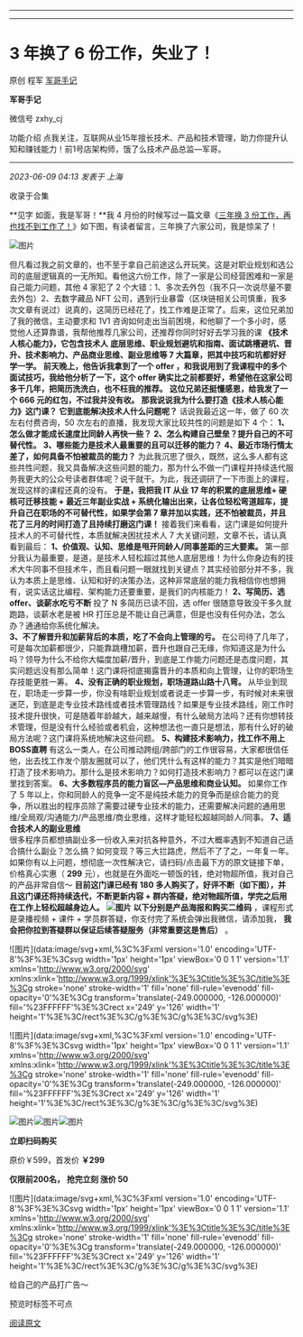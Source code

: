 ----------------------------------------
----------------------------------------
#  3 年换了 6 份工作，失业了！

原创 程军  [ 军哥手记 ](javascript:void\(0\);)

**军哥手记** ![]()

微信号 zxhy_cj

功能介绍 点我关注，互联网从业15年擅长技术、产品和技术管理，助力你提升认知和赚钱能力！前1号店架构师，饿了么技术产品总监—军哥。

____

_2023-06-09 04:13_ _发表于 上海_

收录于合集

**见字 如面，我是军哥！**我 4 月份的时候写过一篇文章《[三年换 3
份工作，再也找不到工作了！](http://mp.weixin.qq.com/s?__biz=MzA3MDU2MjM4Ng==&mid=2247497428&idx=1&sn=b92b11122ab9131e522e7f2357ebdaf0&chksm=9f3851e9a84fd8ffebfabeb85e49bacdbc7f3313a8b16c49e5a20d61f9511680b55125787aba&scene=21#wechat_redirect)》如下图，有读者留言，三年换了六家公司，我是惊呆了！

![图片](https://mmbiz.qpic.cn/sz_mmbiz_png/zoS8kK5mlOkE15yd2HXgjhjXCAxQYvUxm8xJicDA2CdzmRV0NeP0Hk6ee9TLySXQrHHDRvicHNoy1LBSdOL9ph7g/640?wx_fmt=png&wxfrom=5&wx_lazy=1&wx_co=1)

但凡看过我之前文章的，也不至于拿自己前途这么开玩笑。这是对职业规划和选公司的底层逻辑真的一无所知。看他这六份工作，除了一家是公司经营困难和一家是自己能力问题，其他
4 家犯了 2 个大错：1、多次去外包（我不只一次说尽量不要去外包）2、去数字藏品 NFT
公司，遇到行业暴雷（区块链相关公司慎重，我多次文章有说过）说真的，这简历已经花了，找工作难是正常了。后来，这位兄弟加了我的微信，主动要求和 1V1
咨询如何走出当前困境，和他聊了一个多小时，感觉他人还算靠谱，我帮他推荐几家公司，还推荐你同时好好去学习我的课 **《技术人核心能力》，它包含技术人**
**底层思维、职业规划避坑和指南、面试跳槽避坑、晋升、技术影响力、产品商业思维、副业思维等 7 大篇章，把其中技巧和坑都好好学一学。**
**前天晚上，他告诉我拿到了一个 offer ，和我说用到了我课程中的多个面试技巧，我给他分析了一下，这个 offer
确实比之前都要好，希望他在这家公司多干几年，把简历洗洗白，也不枉我的推荐。** **这位兄弟还挺懂感恩，给我发了一个 666 元的红包，不过我并没有收。**
**那我说说我为什么要打造《技术人核心能力》这门课？** **它到底能解决技术人什么问题呢？** 话说我最近这一年，做了 60 次左右付费咨询，50
次左右的直播，我发现大家比较共性的问题是如下 4 个： **1、怎么做才能成长速度比同龄人再快一些？**
**2、怎么构建自己壁垒？提升自己的不可替代性。** **3、哪些能力是技术人最重要的且可以迁移的能力？**
**4、最近市场行情太差了，如何具备不怕被裁员的能力？**
为此我沉思了很久，既然，这么多人都有这些共性问题，我又具备解决这些问题的能力，那为什么不做一门课程并持续迭代服务我更大的公众号读者群体呢？说干就干。为此，我还调研了一下市面上的课程，发现这样的课程还真的没有。
**于是，我把我 IT 从业 17 年的积累的底层思维+ 硬核可迁移技能 + 最近三年副业实战 +
系统化输出出来，让各位轻松弯道超车，提升自己在职场的不可替代性，如果学会第 7 章并加以实践，还不怕被裁员，并且花了三月的时间打造了且持续打磨这门课！**
接着我们来看看，这门课是如何提升技术人的不可替代性，本质就解决困扰技术人 7 大关键问题，文章不长，请认真看到最后：
**1、价值观、认知、思维是甩开同龄人/同事差距的三大要素。**
第一部分我认为最重要，是道，是技术人轻松超过其他人底层思维！为什么你身边有的技术大牛同事不但技术牛，而且看问题一眼就找到关键点？其实经验部分并不多，我认为本质上是思维、认知和好的决策办法，这种非常底层的能力我相信你也想拥有，说实话这比编程、架构能力还要重要，是我们的内核能力！
**2、写简历、选offer、谈薪水吃亏不断** 投了 N 多简历已读不回，选 offer 很随意导致没干多久就跑路，谈薪水老是被 HR
打压总是不能让自己满意，但是也没有任何办法，怎么办？通通给你系统化解决。  
 **3、不了解晋升和加薪背后的本质，吃了不会向上管理的亏。**
在公司待了几年了，可是每次加薪都很少，只能靠跳槽加薪，晋升也跟自己无缘，你知道这是为什么吗？领导为什么不给你大幅度加薪/晋升，到底是工作能力问题还是态度问题，其实问题远没有那么简单！这门课将彻底揭露晋升的本质和向上管理，让你的职场生存技能更胜一筹。
**4、没有正确的职业规划，职场道路山路十八弯。**
从毕业到现在，职场走一步算一步，你没有啥职业规划或者说走一步算一步，有时候对未来很迷茫，到底是走专业技术路线或者技术管理路线？如果是专业技术路线，刚工作时技术提升很快，可是随着年龄越大，越来越慢，有什么破局方法吗？还有你想转技术管理，但是没有什么经验或者机会，这种想法也一直只是想法，那有什么好的破局方法呢？这门课将系统地解决这些问题。
**5、构建技术影响力，找工作不用上BOSS直聘**
有这么一类人，在公司推动跨组/跨部门的工作很容易，大家都很信任他，出去找工作发个朋友圈就可以了，他们凭什么有这样的能力？其实是他们暗暗打造了技术影响力。那什么是技术影响力？如何打造技术影响力？都可以在这门课里找到答案。
**6、大多数程序员的能力盲区—产品思维和商业认知。** 如果你工作了 5
年以上，你和同龄人的竞争一定不是纯技术能力的竞争而是综合能力的竞争，所以胜出的程序员除了需要过硬专业技术的能力，还需要解决问题的通用思维/全局观/沟通能力/产品思维/商业思维，这样才能轻松超越同龄人/同事。
**7、适合技术人的副业思维**  
很多程序员都想搞副业多一份收入来对抗各种意外，不过大概率遇到不知道自己适合搞什么副业？怎么搞？如何变现？等三大拦路虎，然后不了了之，一年复一年。如果你有以上问题，想彻底一次性解决它，请扫码/点击最下方的原文链接下单，价格真心实惠（
**299** 元），也就是在外面吃一顿饭的钱，绝对物超所值，我对自己的产品非常自信～ **目前这门课已经有 180
多人购买了，好评不断（如下图），并且这门课还将持续迭代，不断更新内容 + 群内答疑，绝对物超所值，学完之后用在工作上轻松超越身边人。**
**![图片](https://mmbiz.qpic.cn/mmbiz_jpg/zoS8kK5mlOnLD4yicaccIUZU98ept4QwkvEqNV2NGm5pFsX8yxILenPQOc3sAvvgI0jWicfZKZJWrX6bVmq7E63A/640?wx_fmt=jpeg&wxfrom=5&wx_lazy=1&wx_co=1)**
**以下分别是产品海报和购买二维码** ，课程形式是录播视频 + 课件 + 学员群答疑，你支付完了系统会弹出我微信，请添加我，
**我会把你拉到答疑群以保证后续答疑服务（非常重要这是售后）** 。

![图片](data:image/svg+xml,%3C%3Fxml version='1.0' encoding='UTF-8'%3F%3E%3Csvg
width='1px' height='1px' viewBox='0 0 1 1' version='1.1'
xmlns='http://www.w3.org/2000/svg'
xmlns:xlink='http://www.w3.org/1999/xlink'%3E%3Ctitle%3E%3C/title%3E%3Cg
stroke='none' stroke-width='1' fill='none' fill-rule='evenodd' fill-
opacity='0'%3E%3Cg transform='translate\(-249.000000, -126.000000\)'
fill='%23FFFFFF'%3E%3Crect x='249' y='126' width='1'
height='1'%3E%3C/rect%3E%3C/g%3E%3C/g%3E%3C/svg%3E)

![图片](data:image/svg+xml,%3C%3Fxml version='1.0' encoding='UTF-8'%3F%3E%3Csvg
width='1px' height='1px' viewBox='0 0 1 1' version='1.1'
xmlns='http://www.w3.org/2000/svg'
xmlns:xlink='http://www.w3.org/1999/xlink'%3E%3Ctitle%3E%3C/title%3E%3Cg
stroke='none' stroke-width='1' fill='none' fill-rule='evenodd' fill-
opacity='0'%3E%3Cg transform='translate\(-249.000000, -126.000000\)'
fill='%23FFFFFF'%3E%3Crect x='249' y='126' width='1'
height='1'%3E%3C/rect%3E%3C/g%3E%3C/g%3E%3C/svg%3E)

  

![图片](https://mmbiz.qpic.cn/mmbiz_png/b96CibCt70iaajvl7fD4ZCicMcjhXMp1v6UibM134tIsO1j5yqHyNhh9arj090oAL7zGhRJRq6cFqFOlDZMleLl4pw/640?wx_fmt=png&wxfrom=5&wx_lazy=1&wx_co=1)![图片](https://mmbiz.qpic.cn/mmbiz_png/b96CibCt70iaajvl7fD4ZCicMcjhXMp1v6UibM134tIsO1j5yqHyNhh9arj090oAL7zGhRJRq6cFqFOlDZMleLl4pw/640?wx_fmt=png&wxfrom=5&wx_lazy=1&wx_co=1)![图片](https://mmbiz.qpic.cn/mmbiz_png/b96CibCt70iaajvl7fD4ZCicMcjhXMp1v6UibM134tIsO1j5yqHyNhh9arj090oAL7zGhRJRq6cFqFOlDZMleLl4pw/640?wx_fmt=png&wxfrom=5&wx_lazy=1&wx_co=1)

 **立即扫码购买**

原价￥599，首发价 **￥299**

 **仅限前200名，** **抢完立刻 涨价 50**

  

![图片](data:image/svg+xml,%3C%3Fxml version='1.0' encoding='UTF-8'%3F%3E%3Csvg
width='1px' height='1px' viewBox='0 0 1 1' version='1.1'
xmlns='http://www.w3.org/2000/svg'
xmlns:xlink='http://www.w3.org/1999/xlink'%3E%3Ctitle%3E%3C/title%3E%3Cg
stroke='none' stroke-width='1' fill='none' fill-rule='evenodd' fill-
opacity='0'%3E%3Cg transform='translate\(-249.000000, -126.000000\)'
fill='%23FFFFFF'%3E%3Crect x='249' y='126' width='1'
height='1'%3E%3C/rect%3E%3C/g%3E%3C/g%3E%3C/svg%3E)

给自己的产品打广告～  

预览时标签不可点

[阅读原文](javascript:;)

